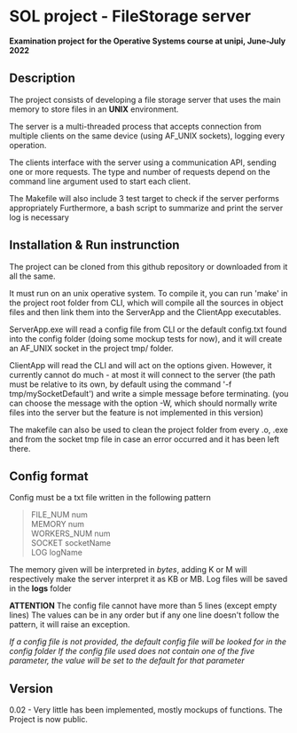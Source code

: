 # SOL project - FileStorage server

**Examination project for the Operative Systems course at unipi, June-July 2022**

## Description

The project consists of developing a file storage server that uses the main memory to store files in an **UNIX** environment.

The server is a multi-threaded process that accepts connection from multiple clients on the same device (using AF_UNIX sockets), logging every operation.

The clients interface with the server using a communication API, sending one or more requests.
The type and number of requests depend on the command line argument used to start each client.

The Makefile will also include 3 test target to check if the server performs appropriately
Furthermore, a bash script to summarize and print the server log is necessary

## Installation & Run instrunction
The project can be cloned from this github repository or downloaded from it all the same.

It must run on an unix operative system.
To compile it, you can run 'make' in the project root folder from CLI, which will compile all the sources in object files and then link them into the ServerApp and the ClientApp executables.

ServerApp.exe will read a config file from CLI or the default config.txt found into the config folder (doing some mockup tests for now), and it will create an AF_UNIX socket in the project tmp/ folder.

ClientApp will read the CLI and will act on the options given. 
However, it currently cannot do much - at most it will connect to the server (the path must be relative to its own, by default using the command '-f tmp/mySocketDefault') and write a simple message before terminating. 
(you can choose the message with the option -W, which should normally write files into the server but the feature is not implemented in this version)

The makefile can also be used to clean the project folder from every .o, .exe and from the socket tmp file in case an error occurred and it has been left there.

## Config format
Config must be a txt file written in the following pattern

> FILE_NUM num <br> MEMORY num <br> WORKERS_NUM num <br> SOCKET socketName <br> LOG logName <br>

The memory given will be interpreted in *bytes*, adding K or M will respectively make the server interpret it as KB or MB.
Log files will be saved in the **logs** folder

**ATTENTION**
The config file cannot have more than 5 lines (except empty lines)
The values can be in any order but if any one line doesn't follow the pattern, it will raise an exception.

*If a config file is not provided, the default config file will be looked for in the config folder*
*If the config file used does not contain one of the five parameter, the value will be set to the default for that parameter*

## Version
0.02 - Very little has been implemented, mostly mockups of functions. The Project is now public.
